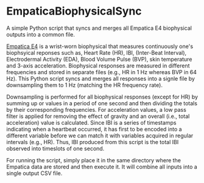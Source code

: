 # EmpaticaBiophysicalSync
A simple Python script that syncs and merges all Empatica E4 biophysical outputs into a common file.

<a href="https://store.empatica.com/products/e4-wristband?variant=945527715">Empatica E4</a> is a wrist-worn biophysical that measures continuously
one's biophsyical reponses such as, Heart Rate (HR), IBI, (Inter-Beat Interval), Electrodermal Activity (EDA), Blood Volume Pulse (BVP), skin temperature and 3-axis acceleration.
Biophysical responses are measured in different frequencies and stored in separate files (e.g., HR in 1 Hz whereas BVP in 64 Hz). This Python script syncs and merges all 
responses into a signle file by downsampling them to 1 Hz (matching the HR frequency rate).


Downsampling is performed for all biophysical responses (except for HR) by summing up or values in a period of one second and then dividing the totals by their corresponding frequencies.
For acceleration values, a low pass filter is applied for removing the effect of gravity and an overall (i.e., total acceleration) value is calculated.
Since IBI is a series of timestamps indicating when a heartbeat occurred, it has first to be encoded into a different variable before we can 
match it with variables acquired in regular intervals (e.g., HR). Thus, IBI produced from this script is the total IBI observed into timeslots of 
one second.


For running the script, simply place it in the same directory where the Empatica data are stored and then execute it.
It will combine all inputs into a single output CSV file.
